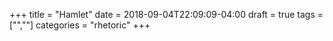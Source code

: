 +++
title = "Hamlet"
date = 2018-09-04T22:09:09-04:00
draft = true
tags = ["",""]
categories = "rhetoric"
+++
